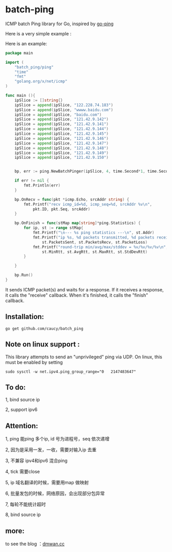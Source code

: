 # batch-ping


ICMP batch Ping library for Go, inspired by
[go-ping](https://github.com/sparrc/go-ping)

Here is a very simple example :


Here is an example:

```go
package main

import (
	"batch_ping/ping"
	"time"
	"fmt"
	"golang.org/x/net/icmp"
)

func main (){
	ipSlice := []string{}
	ipSlice = append(ipSlice, "122.228.74.183")
	ipSlice = append(ipSlice, "wwww.baidu.com")
	ipSlice = append(ipSlice, "baidu.com")
	ipSlice = append(ipSlice, "121.42.9.142")
	ipSlice = append(ipSlice, "121.42.9.141")
	ipSlice = append(ipSlice, "121.42.9.144")
	ipSlice = append(ipSlice, "121.42.9.145")
	ipSlice = append(ipSlice, "121.42.9.146")
	ipSlice = append(ipSlice, "121.42.9.147")
	ipSlice = append(ipSlice, "121.42.9.148")
	ipSlice = append(ipSlice, "121.42.9.149")
	ipSlice = append(ipSlice, "121.42.9.150")


	bp, err := ping.NewBatchPinger(ipSlice, 4, time.Second*1, time.Second*10, true)

	if err != nil {
		fmt.Println(err)
	}

	bp.OnRecv = func(pkt *icmp.Echo, srcAddr string) {
		fmt.Printf("recv icmp_id=%d, icmp_seq=%d, srcAddr %v\n",
			pkt.ID, pkt.Seq, srcAddr)
	}

	bp.OnFinish = func(stMap map[string]*ping.Statistics) {
		for ip, st := range stMap{
			fmt.Printf("\n--- %s ping statistics ---\n", st.Addr)
			fmt.Printf("ip %s, %d packets transmitted, %d packets received, %v%% packet loss\n",ip,
				st.PacketsSent, st.PacketsRecv, st.PacketLoss)
			fmt.Printf("round-trip min/avg/max/stddev = %v/%v/%v/%v\n",
				st.MinRtt, st.AvgRtt, st.MaxRtt, st.StdDevRtt)
		}

	}

	bp.Run()
}

```

It sends ICMP packet(s) and waits for a response. If it receives a response,
it calls the "receive" callback. When it's finished, it calls the "finish"
callback.

## Installation:

```
go get github.com/caucy/batch_ping
```


## Note on linux support :

This library attempts to send an
"unprivileged" ping via UDP. On linux, this must be enabled by setting

```
sudo sysctl -w net.ipv4.ping_group_range="0   2147483647"
```

## To do:
 1, bind source ip

 2, support ipv6

## Attention:
1, ping 能ping 多个ip, id 号为进程号，seq 依次递增

2, 因为是采用一发，一收，需要对输入ip 去重

3, 不兼容 ipv4和ipv6 混合ping

4, tick 需要close 

5, ip 域名翻译的时候，需要用map 做映射

6, 批量发包的时候，网络原因，会出现部分包异常

7, 每轮不能统计超时

8, bind source ip

## more:
to see the blog ：[dmwan.cc](https://www.dmwan.cc)
